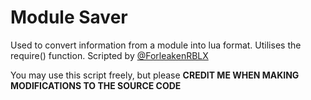 # Module Saver
Used to convert information from a module into lua format. Utilises the require() function.
Scripted by [@ForleakenRBLX](https://www.youtube.com/@ForleakenRBLX)

You may use this script freely, but please **CREDIT ME WHEN MAKING MODIFICATIONS TO THE SOURCE CODE**
